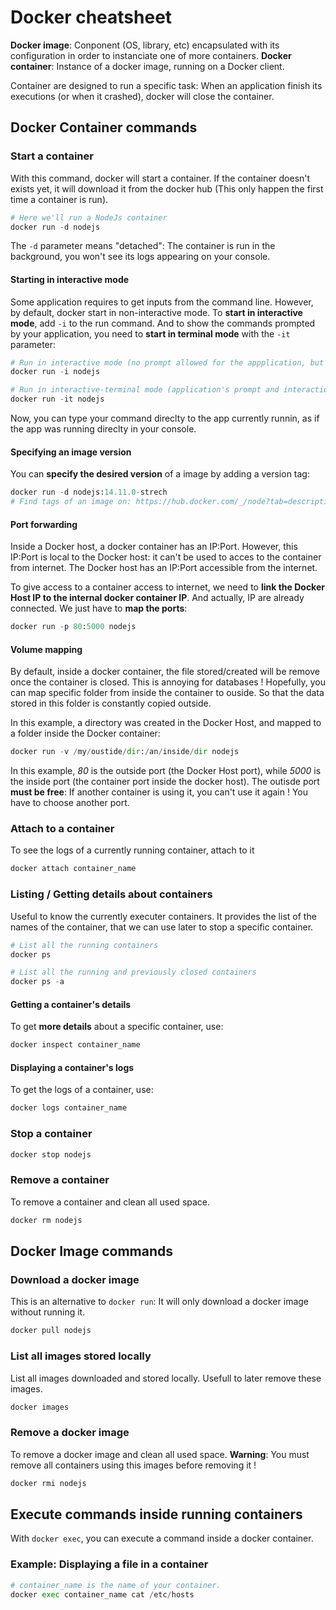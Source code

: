 # Docker cheatsheet

**Docker image**: Conponent (OS, library, etc) encapsulated with its configuration in order to instanciate one of more containers.
**Docker container**: Instance of a docker image, running on a Docker client.

Container are designed to run a specific task: When an application finish its executions (or when it crashed), docker will close the container.

## Docker Container commands

### Start a container
With this command, docker will start a container. If the container doesn't exists yet, it will download it from the docker hub (This only happen the first time a container is run).
```Python
# Here we'll run a NodeJs container
docker run -d nodejs
```
The `-d` parameter means "detached": The container is run in the background, you won't see its logs appearing on your console.

#### Starting in interactive mode
Some application requires to get inputs from the command line. However, by default, docker start in non-interactive mode. To **start in interactive mode**, add `-i` to the run command. And to show the commands prompted by your application, you need to **start in terminal mode** with the `-it` parameter:

```Python
# Run in interactive mode (no prompt allowed for the appplication, but interactiond are allowed)
docker run -i nodejs

# Run in interactive-terminal mode (application's prompt and interactions are allowed)
docker run -it nodejs
```
Now, you can type your command direclty to the app currently runnin, as if the app was running direclty in your console.

#### Specifying an image version
You can **specify the desired version** of a image by adding a version tag:
```Python
docker run -d nodejs:14.11.0-strech
# Find tags of an image on: https://hub.docker.com/_/node?tab=description
```

#### Port forwarding
Inside a Docker host, a docker container has an IP:Port. However, this IP:Port is local to the Docker host: it can't be used to acces to the container from internet. The Docker host has an IP:Port accessible from the internet. 

To give access to a container access to internet, we need to **link the Docker Host IP to the internal docker container IP**. And actually, IP are already connected. We just have to **map the ports**:

```Python
docker run -p 80:5000 nodejs
```

#### Volume mapping
By default, inside a docker container, the file stored/created will be remove once the container is closed. This is annoying for databases ! Hopefully, you can map specific folder from inside the container to ouside. So that the data stored in this folder is constantly copied outside.

In this example, a directory was created in the Docker Host, and mapped to a folder inside the Docker container:
```Python
docker run -v /my/oustide/dir:/an/inside/dir nodejs
```

In this example, *80* is the outside port (the Docker Host port), while *5000* is the inside port (the container port inside the docker host). The outisde port **must be free**: If another container is using it, you can't use it again ! You have to choose another port.

### Attach to a container
To see the logs of a currently running container, attach to it
```Python
docker attach container_name
```

### Listing / Getting details about containers
Useful to know the currently executer containers. It provides the list of the names of the container, that we can use later to stop a specific container.
```Python
# List all the running containers
docker ps

# List all the running and previously closed containers
docker ps -a
```

#### Getting a container's details
To get **more details** about a specific container, use:
```Python
docker inspect container_name
```

#### Displaying a container's logs
To get the logs of a container, use:
```Python
docker logs container_name
```

### Stop a container
```Python
docker stop nodejs
```

### Remove a container
To remove a container and clean all used space.
```Python
docker rm nodejs
```

## Docker Image commands

### Download a docker image
This is an alternative to `docker run`: It will only download a docker image without running it.
```Python
docker pull nodejs
```

### List all images stored locally
List all images downloaded and stored locally. Usefull to later remove these images.
```Python
docker images
```

### Remove a docker image
To remove a docker image and clean all used space.
**Warning**: You must remove all containers using this images before removing it !
```Python
docker rmi nodejs
```

## Execute commands inside running containers

With `docker exec`, you can execute a command inside a docker container.
### Example: Displaying a file in a container
```Python
# container_name is the name of your container.
docker exec container_name cat /etc/hosts
```
